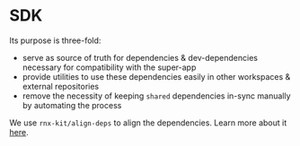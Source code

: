# SDK

Its purpose is three-fold:

- serve as source of truth for dependencies & dev-dependencies necessary for compatibility with the super-app
- provide utilities to use these dependencies easily in other workspaces & external repositories
- remove the necessity of keeping `shared` dependencies in-sync manually by automating the process

We use `rnx-kit/align-deps` to align the dependencies. Learn more about it [here](https://microsoft.github.io/rnx-kit/docs/guides/dependency-management).
